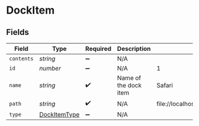 # DockItem


## Fields

| Field                                               | Type                                                | Required                                            | Description                                         | Example                                             |
| --------------------------------------------------- | --------------------------------------------------- | --------------------------------------------------- | --------------------------------------------------- | --------------------------------------------------- |
| `contents`                                          | *string*                                            | :heavy_minus_sign:                                  | N/A                                                 |                                                     |
| `id`                                                | *number*                                            | :heavy_minus_sign:                                  | N/A                                                 | 1                                                   |
| `name`                                              | *string*                                            | :heavy_check_mark:                                  | Name of the dock item                               | Safari                                              |
| `path`                                              | *string*                                            | :heavy_check_mark:                                  | N/A                                                 | file://localhost/Applications/Safari.app/           |
| `type`                                              | [DockItemType](../../models/shared/dockitemtype.md) | :heavy_minus_sign:                                  | N/A                                                 |                                                     |
